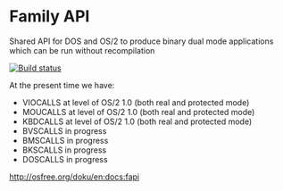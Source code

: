 # Family API

Shared API for DOS and OS/2 to produce binary dual mode applications which can be run without recompilation

[![Build status](https://github.com/prokushev/FamilyAPI/actions/workflows/build.yml/badge.svg)](https://github.com/prokushev/FamilyAPI/actions?query=workflow%3Abuild.yml)


At the present time we have:

- VIOCALLS at level of OS/2 1.0 (both real and protected mode)
- MOUCALLS at level of OS/2 1.0 (both real and protected mode)
- KBDCALLS at level of OS/2 1.0 (both real and protected mode)
- BVSCALLS in progress
- BMSCALLS in progress
- BKSCALLS in progress
- DOSCALLS in progress


http://osfree.org/doku/en:docs:fapi
